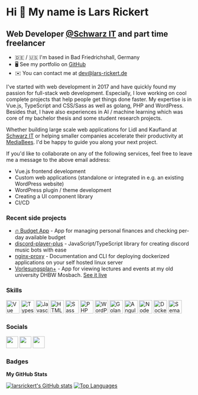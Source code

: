# Hi 👋 My name is Lars Rickert

## Web Developer [@Schwarz IT](https://it.schwarz) and part time freelancer

- :de: / :us: I'm based in Bad Friedrichshall, Germany
- 🖥️ See my portfolio on [GitHub](https://github.com/larsrickert?tab=repositories)
- ✉️ You can contact me at [dev@lars-rickert.de](mailto:dev@lars-rickert.de)

I've started with web development in 2017 and have quickly found my passion for full-stack web development. Especially, I love working on cool complete projects that help people get things done faster. My expertise is in Vue.js, TypeScript and CSS/Sass as well as golang, PHP and WordPress. Besides that, I have also experiences in AI / machine learning which was core of my bachelor thesis and some student research projects.

Whether building large scale web applications for Lidl and Kaufland at [Schwarz IT](https://it.schwarz) or helping smaller companies accelerate their productivity at [MediaBees](https://mediabees.de). I'd be happy to guide you along your next project.

If you'd like to collaborate on any of the following services, feel free to leave me a message to the above email address:

- Vue.js frontend development
- Custom web applications (standalone or integrated in e.g. an existing WordPress website)
- WordPress plugin / theme development
- Creating a UI component library
- CI/CD

### Recent side projects

- [:fire: Budget App](https://budget-app.de) - App for managing personal finances and checking per-day available budget
- [discord-player-plus](https://discordplayerplus.lars-rickert.de/) - JavaScript/TypeScript library for creating discord music bots with ease
- [nginx-proxy](https://nginxproxy.lars-rickert.de/) - Documentation and CLI for deploying dockerized applications on your self hosted linux server
- [Vorlesungsplan+](https://github.com/larsrickert/vorlesungsplan-plus) - App for viewing lectures and events at my old university DHBW Mosbach. [See it live](https://vorlesungsplan.lars-rickert.de)

### Skills

<p align="left">
<a href="https://vuejs.org/" target="_blank" rel="noreferrer"><img src="https://raw.githubusercontent.com/danielcranney/readme-generator/main/public/icons/skills/vuejs-colored.svg" width="36" height="36" alt="Vue" /></a>
<a href="https://www.typescriptlang.org/" target="_blank" rel="noreferrer"><img src="https://raw.githubusercontent.com/danielcranney/readme-generator/main/public/icons/skills/typescript-colored.svg" width="36" height="36" alt="Typescript" /></a>
<a href="https://developer.mozilla.org/en-US/docs/Web/JavaScript" target="_blank" rel="noreferrer"><img src="https://raw.githubusercontent.com/danielcranney/readme-generator/main/public/icons/skills/javascript-colored.svg" width="36" height="36" alt="Javascript" /></a>
<a href="https://developer.mozilla.org/en-US/docs/Glossary/HTML5" target="_blank" rel="noreferrer"><img src="https://raw.githubusercontent.com/danielcranney/readme-generator/main/public/icons/skills/html5-colored.svg" width="36" height="36" alt="HTML5" /></a>
<a href="https://sass-lang.com/" target="_blank" rel="noreferrer"><img src="https://raw.githubusercontent.com/danielcranney/readme-generator/main/public/icons/skills/sass-colored.svg" width="36" height="36" alt="Sass" /></a>
<a href="https://www.php.net/" target="_blank" rel="noreferrer"><img src="https://raw.githubusercontent.com/danielcranney/readme-generator/main/public/icons/skills/php-colored.svg" width="36" height="36" alt="PHP" /></a>
<a href="https://wordpress.org/" target="_blank" rel="noreferrer"><img src="https://s.w.org/style/images/about/WordPress-logotype-simplified.png" width="36" height="36" alt="WordPress" /></a>
<a href="https://go.dev/" target="_blank" rel="noreferrer"><img src="https://raw.githubusercontent.com/danielcranney/readme-generator/main/public/icons/skills/go-colored.svg" width="36" height="36" alt="Golang" /></a>
<a href="https://angular.io/" target="_blank" rel="noreferrer"><img src="https://raw.githubusercontent.com/danielcranney/readme-generator/main/public/icons/skills/angularjs-colored.svg" width="36" height="36" alt="Angular" /></a>
<a href="https://nodejs.org/en/" target="_blank" rel="noreferrer"><img src="https://raw.githubusercontent.com/danielcranney/readme-generator/main/public/icons/skills/nodejs-colored.svg" width="36" height="36" alt="NodeJS" /></a>
<a href="https://www.docker.com/" target="_blank" rel="noreferrer"><img src="https://www.docker.com/wp-content/uploads/2022/03/vertical-logo-monochromatic.png" width="36" height="36" alt="Docker" /></a>
<a href="https://semantic-release.gitbook.io/semantic-release/" target="_blank" rel="noreferrer"><img src="https://avatars.githubusercontent.com/u/12867925" width="36" height="36" alt="Semantic release" /></a>
</p>

### Socials

<p align="left"> <a href="https://www.linkedin.com/in/lars-rickert-392857255" target="_blank" rel="noreferrer"><img src="https://raw.githubusercontent.com/danielcranney/readme-generator/main/public/icons/socials/linkedin.svg" width="32" height="32" /></a> <a href="https://discord.com/users/251414332955557889" target="_blank" rel="noreferrer"><img src="https://raw.githubusercontent.com/danielcranney/readme-generator/main/public/icons/socials/discord.svg" width="32" height="32" /></a> <a href="https://www.github.com/larsrickert" target="_blank" rel="noreferrer"><img src="https://raw.githubusercontent.com/danielcranney/readme-generator/main/public/icons/socials/github.svg" width="32" height="32" /></a></p>

### Badges

<b>My GitHub Stats</b>

<a href="http://www.github.com/larsrickert"><img src="https://github-readme-stats.vercel.app/api?username=larsrickert&show_icons=true&hide=&count_private=true&title_color=3382ed&text_color=ffffff&icon_color=3382ed&bg_color=1c1917&hide_border=true&show_icons=true" alt="larsrickert's GitHub stats" /></a>
<a href="https://github.com/larsrickert"><img src="https://github-readme-stats.vercel.app/api/top-langs/?username=larsrickert&langs_count=10&title_color=3382ed&text_color=ffffff&icon_color=3382ed&bg_color=1c1917&hide_border=true&locale=en&layout=compact" alt="Top Languages" /></a>
